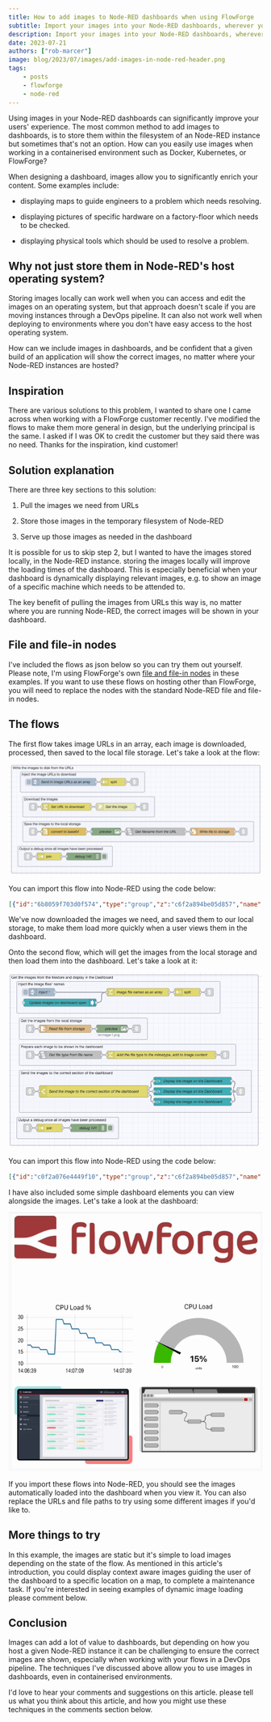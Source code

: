 ```yaml
---
title: How to add images to Node-RED dashboards when using FlowForge
subtitle: Import your images into your Node-RED dashboards, wherever you are running your instances
description: Import your images into your Node-RED dashboards, wherever you are running your instances
date: 2023-07-21
authors: ["rob-marcer"]
image: blog/2023/07/images/add-images-in-node-red-header.png
tags:
    - posts
    - flowforge
    - node-red
---
```


Using images in your Node-RED dashboards can significantly improve your users' experience. The most common method to add images to dashboards, is to store them within the filesystem of an Node-RED instance but sometimes that's not an option. How can you easily use images when working in a containerised environment such as Docker, Kubernetes, or FlowForge?

<!--more-->

When designing a dashboard, images allow you to significantly enrich your content. Some examples include:

- displaying maps to guide engineers to a problem which needs resolving.

- displaying pictures of specific hardware on a factory-floor which needs to be checked.

- displaying physical tools which should be used to resolve a problem.

## Why not just store them in Node-RED's host operating system?

Storing images locally can work well when you can access and edit the images on an operating system, but that approach doesn't scale if you are moving instances through a DevOps pipeline. It can also not work well when deploying to environments where you don't have easy access to the host operating system.

How can we include images in dashboards, and be confident that a given build of an application will show the correct images, no matter where your Node-RED instances are hosted?

## Inspiration

There are various solutions to this problem, I wanted to share one I came across when working with a FlowForge customer recently. I've modified the flows to make them more general in design, but the underlying principal is the same. I asked if I was OK to credit the customer but they said there was no need. Thanks for the inspiration, kind customer!

## Solution explanation

There are three key sections to this solution:

1. Pull the images we need from URLs

1. Store those images in the temporary filesystem of Node-RED

1. Serve up those images as needed in the dashboard

It is possible for us to skip step 2, but I wanted to have the images stored locally, in the Node-RED instance. storing the images locally will improve the loading times of the dashboard. This is especially beneficial when your dashboard is dynamically displaying relevant images, e.g. to show an image of a specific machine which needs to be attended to.

The key benefit of pulling the images from URLs this way is, no matter where you are running Node-RED, the correct images will be shown in your dashboard.

## File and file-in nodes

I've included the flows as json below so you can try them out yourself. Please note, I'm using FlowForge's own [file and file-in nodes](/docs/user/filenodes/) in these examples. If you want to use these flows on hosting other than FlowForge, you will need to replace the nodes with the standard Node-RED file and file-in nodes.

## The flows

The first flow takes image URLs in an array, each image is downloaded, processed, then saved to the local file storage. Let's take a look at the flow:

![Download the images and save them to disk](./images/save-images-to-disk.png "Download the images and save them to disk")

You can import this flow into Node-RED using the code below:

```json
[{"id":"6b8059f703d0f574","type":"group","z":"c6f2a894be05d857","name":"Write the images to disk from the URLs","style":{"label":true},"nodes":["04fb6911559797a0","8a3c077f0f85a905","22c5026dd58e418b","6fcca5cfee2bcb89"],"x":38,"y":53,"w":1004,"h":434},{"id":"04fb6911559797a0","type":"group","z":"c6f2a894be05d857","g":"6b8059f703d0f574","name":"Inject the image URLs to download","style":{"label":true},"nodes":["e635ceb0577a86d5","29fe40a054be5b2b","1e81a35c27aae6ad"],"x":74,"y":79,"w":502,"h":82},{"id":"e635ceb0577a86d5","type":"inject","z":"c6f2a894be05d857","g":"04fb6911559797a0","name":"Send in image URLs as an array","props":[{"p":"payload"}],"repeat":"","crontab":"","once":false,"onceDelay":0.1,"topic":"","payload":"[\"https://openjsf.org/wp-content/uploads/sites/84/2023/02/ff-logo-wordmark-light_4x.png\",\"https://nodered.org/images/nr-image-1.png\",\"https://flowforge.com/img/screen-pseudo-overview-2QvTVle3Mr-384.avif\"]","payloadType":"json","x":250,"y":120,"wires":[["29fe40a054be5b2b"]]},{"id":"29fe40a054be5b2b","type":"split","z":"c6f2a894be05d857","g":"04fb6911559797a0","name":"","splt":"\\n","spltType":"str","arraySplt":1,"arraySpltType":"len","stream":false,"addname":"","x":450,"y":120,"wires":[["1e81a35c27aae6ad"]]},{"id":"1e81a35c27aae6ad","type":"link out","z":"c6f2a894be05d857","g":"04fb6911559797a0","name":"link out 3","mode":"link","links":["f582702ec222069c"],"x":535,"y":120,"wires":[]},{"id":"8a3c077f0f85a905","type":"group","z":"c6f2a894be05d857","g":"6b8059f703d0f574","name":"Download the images","style":{"label":true},"nodes":["453f3b9d7d312bd2","ecbd7b1a410ecd9d","4d650baa2118036e","f582702ec222069c"],"x":84,"y":179,"w":532,"h":82},{"id":"453f3b9d7d312bd2","type":"http request","z":"c6f2a894be05d857","g":"8a3c077f0f85a905","name":"Get the image","method":"GET","ret":"bin","paytoqs":"ignore","url":"","tls":"","persist":false,"proxy":"","insecureHTTPParser":false,"authType":"","senderr":false,"headers":[],"x":460,"y":220,"wires":[["4d650baa2118036e"]]},{"id":"ecbd7b1a410ecd9d","type":"change","z":"c6f2a894be05d857","g":"8a3c077f0f85a905","name":"Set URL to download","rules":[{"t":"move","p":"payload","pt":"msg","to":"url","tot":"msg"}],"action":"","property":"","from":"","to":"","reg":false,"x":260,"y":220,"wires":[["453f3b9d7d312bd2"]]},{"id":"4d650baa2118036e","type":"link out","z":"c6f2a894be05d857","g":"8a3c077f0f85a905","name":"link out 1","mode":"link","links":["8bc38803dec97185"],"x":575,"y":220,"wires":[]},{"id":"f582702ec222069c","type":"link in","z":"c6f2a894be05d857","g":"8a3c077f0f85a905","name":"link in 3","links":["1e81a35c27aae6ad"],"x":125,"y":220,"wires":[["ecbd7b1a410ecd9d"]]},{"id":"22c5026dd58e418b","type":"group","z":"c6f2a894be05d857","g":"6b8059f703d0f574","name":"Save the images to the local storage","style":{"label":true},"nodes":["95c819560d22f394","0fe7f013b6356c5d","7edc6cb2b0d243db","829bfc8e6e293ada","8bc38803dec97185","98980d88013c6e12"],"x":84,"y":279,"w":932,"h":82},{"id":"95c819560d22f394","type":"base64","z":"c6f2a894be05d857","g":"22c5026dd58e418b","name":"convert to base64","action":"str","property":"payload","x":250,"y":320,"wires":[["829bfc8e6e293ada"]]},{"id":"0fe7f013b6356c5d","type":"file","z":"c6f2a894be05d857","g":"22c5026dd58e418b","name":"Write file to storage","filename":"filename","filenameType":"msg","appendNewline":true,"createDir":false,"overwriteFile":"true","encoding":"none","x":850,"y":320,"wires":[["98980d88013c6e12"]]},{"id":"7edc6cb2b0d243db","type":"string","z":"c6f2a894be05d857","g":"22c5026dd58e418b","name":"Get filename from the URL","methods":[{"name":"getRightMost","params":[{"type":"str","value":"/"}]}],"prop":"responseUrl","propout":"filename","object":"msg","objectout":"msg","x":620,"y":320,"wires":[["0fe7f013b6356c5d"]]},{"id":"829bfc8e6e293ada","type":"image","z":"c6f2a894be05d857","g":"22c5026dd58e418b","name":"preview","width":"150","data":"payload","dataType":"msg","thumbnail":false,"active":true,"pass":true,"outputs":1,"x":420,"y":320,"wires":[["7edc6cb2b0d243db"]]},{"id":"8bc38803dec97185","type":"link in","z":"c6f2a894be05d857","g":"22c5026dd58e418b","name":"link in 1","links":["4d650baa2118036e"],"x":125,"y":320,"wires":[["95c819560d22f394"]]},{"id":"98980d88013c6e12","type":"link out","z":"c6f2a894be05d857","g":"22c5026dd58e418b","name":"link out 2","mode":"link","links":["1e94b5bab542830a"],"x":975,"y":320,"wires":[]},{"id":"6fcca5cfee2bcb89","type":"group","z":"c6f2a894be05d857","g":"6b8059f703d0f574","name":"Output a debug once all images have been processed","style":{"label":true},"nodes":["d1a6feea3ac829c6","119f8008752bc4fb","1e94b5bab542830a"],"x":64,"y":379,"w":382,"h":82},{"id":"d1a6feea3ac829c6","type":"debug","z":"c6f2a894be05d857","g":"6fcca5cfee2bcb89","name":"debug 140","active":true,"tosidebar":true,"console":false,"tostatus":false,"complete":"true","targetType":"full","statusVal":"","statusType":"auto","x":330,"y":420,"wires":[]},{"id":"119f8008752bc4fb","type":"join","z":"c6f2a894be05d857","g":"6fcca5cfee2bcb89","name":"","mode":"auto","build":"object","property":"payload","propertyType":"msg","key":"topic","joiner":"\\n","joinerType":"str","accumulate":"false","timeout":"","count":"","reduceRight":false,"x":190,"y":420,"wires":[["d1a6feea3ac829c6"]]},{"id":"1e94b5bab542830a","type":"link in","z":"c6f2a894be05d857","g":"6fcca5cfee2bcb89","name":"link in 2","links":["98980d88013c6e12"],"x":105,"y":420,"wires":[["119f8008752bc4fb"]]}]
```

We've now downloaded the images we need, and saved them to our local storage, to make them load more quickly when a user views them in the dashboard.

Onto the second flow, which will get the images from the local storage and then load them into the dashboard. Let's take a look at it:

![Get the images from the local storage and place them in a dashboard](./images/load-images-from-disk-and-show-in-dashboard.png "Get the images from the local storage and place them in a dashboard")

You can import this flow into Node-RED using the code below:

```json
[{"id":"c0f2a076e4449f10","type":"group","z":"c6f2a894be05d857","name":"Get the images from the filestore and display in the Dashboard","style":{"label":true},"nodes":["a671e373b7ca0be8","767590694c5a17f7","fb1ce2ca6b73d950","fee0b4a8fff9f4aa","c9930135726cf256","806b98a5bdf7ceea","b58daed1ee453873"],"x":48,"y":513,"w":954,"h":654},{"id":"a671e373b7ca0be8","type":"junction","z":"c6f2a894be05d857","g":"c0f2a076e4449f10","x":320,"y":560,"wires":[[]]},{"id":"767590694c5a17f7","type":"junction","z":"c6f2a894be05d857","g":"c0f2a076e4449f10","x":320,"y":640,"wires":[[]]},{"id":"fb1ce2ca6b73d950","type":"group","z":"c6f2a894be05d857","g":"c0f2a076e4449f10","name":"Get the images from the local storage","style":{"label":true},"nodes":["924666bcda6c633b","e6f985ed4ff557b5","bee4039410549ec8","83477da8696ae6e7"],"x":84,"y":679,"w":492,"h":82},{"id":"924666bcda6c633b","type":"image","z":"c6f2a894be05d857","g":"fb1ce2ca6b73d950","name":"preview","width":"150","data":"payload","dataType":"msg","thumbnail":false,"active":true,"pass":true,"outputs":1,"x":440,"y":720,"wires":[["83477da8696ae6e7"]]},{"id":"e6f985ed4ff557b5","type":"file in","z":"c6f2a894be05d857","g":"fb1ce2ca6b73d950","name":"Read file from storage","filename":"payload","filenameType":"msg","format":"utf8","chunk":false,"sendError":false,"encoding":"none","allProps":false,"x":260,"y":720,"wires":[["924666bcda6c633b"]]},{"id":"bee4039410549ec8","type":"link in","z":"c6f2a894be05d857","g":"fb1ce2ca6b73d950","name":"link in 4","links":["b669ea3caf594f9a"],"x":125,"y":720,"wires":[["e6f985ed4ff557b5"]]},{"id":"83477da8696ae6e7","type":"link out","z":"c6f2a894be05d857","g":"fb1ce2ca6b73d950","name":"link out 5","mode":"link","links":["044af6d97af553e4"],"x":535,"y":720,"wires":[]},{"id":"fee0b4a8fff9f4aa","type":"group","z":"c6f2a894be05d857","g":"c0f2a076e4449f10","name":"Prepare each image to be shown in the dashboard","style":{"label":true},"nodes":["8cb8c95c2f5a1591","6eabd7a88e3863d3","044af6d97af553e4","264eb6e2f10c1ab5"],"x":84,"y":779,"w":832,"h":82},{"id":"8cb8c95c2f5a1591","type":"change","z":"c6f2a894be05d857","g":"fee0b4a8fff9f4aa","name":"Add the file type to the mimetype, add to image content","rules":[{"t":"set","p":"mimetype","pt":"msg","to":"\"data:image/\"&msg.filetype&\";base64,\"","tot":"jsonata"},{"t":"set","p":"output","pt":"msg","to":"msg.mimetype&msg.payload","tot":"jsonata"},{"t":"move","p":"output","pt":"msg","to":"payload","tot":"msg"}],"action":"","property":"","from":"","to":"","reg":false,"x":630,"y":820,"wires":[["264eb6e2f10c1ab5"]]},{"id":"6eabd7a88e3863d3","type":"string","z":"c6f2a894be05d857","g":"fee0b4a8fff9f4aa","name":"Get file type from file name","methods":[{"name":"getRightMost","params":[{"type":"str","value":"."}]}],"prop":"filename","propout":"filetype","object":"msg","objectout":"msg","x":280,"y":820,"wires":[["8cb8c95c2f5a1591"]]},{"id":"044af6d97af553e4","type":"link in","z":"c6f2a894be05d857","g":"fee0b4a8fff9f4aa","name":"link in 5","links":["83477da8696ae6e7"],"x":125,"y":820,"wires":[["6eabd7a88e3863d3"]]},{"id":"264eb6e2f10c1ab5","type":"link out","z":"c6f2a894be05d857","g":"fee0b4a8fff9f4aa","name":"link out 6","mode":"link","links":["e95c6d9464521102"],"x":875,"y":820,"wires":[]},{"id":"c9930135726cf256","type":"group","z":"c6f2a894be05d857","g":"c0f2a076e4449f10","name":"Send the images to the correct section of the dashboard","style":{"label":true},"nodes":["ecf3cb2b1bc5096e","0629532fdd62fd03","3a790fd52e77cb43","3613df20a3a361e2","e95c6d9464521102","2728c1ee286a404b"],"x":84,"y":879,"w":892,"h":162},{"id":"ecf3cb2b1bc5096e","type":"ui_template","z":"c6f2a894be05d857","g":"c9930135726cf256","group":"8c5b99709c90620a","name":"Display the image on the Dashboard","order":1,"width":0,"height":0,"format":"<!DOCTYPE html>\n<html>\n<head>\n<style>\ndiv.parent {\n  position: relative;\n  height: 200px ;\n  //width: 600px;\n}\ndiv.absolute {\n  position: absolute;\n  width: 100%;\n  bottom: 0px;\n} \nimg{\n  border-radius: 10px;\n}\n\n</style>\n</head>\n<body>\n    <div class=\"parent\">\n        <div class=\"relative\" >\n          \n        <img src= \"{{msg.payload}}\" alt=\"Image loaded from the filestore\" style=\"width:100%\"><br>\n        </div>\n    </div>\n</body>\n</html>\n\n","storeOutMessages":false,"fwdInMessages":false,"resendOnRefresh":false,"templateScope":"local","className":"","x":750,"y":920,"wires":[["2728c1ee286a404b"]]},{"id":"0629532fdd62fd03","type":"ui_template","z":"c6f2a894be05d857","g":"c9930135726cf256","group":"8c5b99709c90620a","name":"Display the image on the Dashboard","order":4,"width":3,"height":4,"format":"<!DOCTYPE html>\n<html>\n<head>\n<style>\ndiv.parent {\n  position: relative;\n  height: 200px ;\n  //width: 600px;\n}\ndiv.absolute {\n  position: absolute;\n  width: 100%;\n  bottom: 0px;\n} \nimg{\n  border-radius: 10px;\n}\n\n</style>\n</head>\n<body>\n    <div class=\"parent\">\n        <div class=\"relative\" >\n          \n        <img src= \"{{msg.payload}}\" alt=\"Image loaded from the filestore\" style=\"width:100%\"><br>\n        </div>\n    </div>\n</body>\n</html>\n\n","storeOutMessages":false,"fwdInMessages":false,"resendOnRefresh":false,"templateScope":"local","className":"","x":750,"y":960,"wires":[["2728c1ee286a404b"]]},{"id":"3a790fd52e77cb43","type":"ui_template","z":"c6f2a894be05d857","g":"c9930135726cf256","group":"8c5b99709c90620a","name":"Display the image on the Dashboard","order":5,"width":3,"height":4,"format":"<!DOCTYPE html>\n<html>\n<head>\n<style>\ndiv.parent {\n  position: relative;\n  height: 200px ;\n  //width: 600px;\n}\ndiv.absolute {\n  position: absolute;\n  width: 100%;\n  bottom: 0px;\n} \nimg{\n  border-radius: 10px;\n}\n\n</style>\n</head>\n<body>\n    <div class=\"parent\">\n        <div class=\"relative\" >\n          \n        <img src= \"{{msg.payload}}\" alt=\"Image loaded from the filestore\" style=\"width:100%\"><br>\n        </div>\n    </div>\n</body>\n</html>\n\n","storeOutMessages":false,"fwdInMessages":false,"resendOnRefresh":false,"templateScope":"local","className":"","x":750,"y":1000,"wires":[["2728c1ee286a404b"]]},{"id":"3613df20a3a361e2","type":"switch","z":"c6f2a894be05d857","g":"c9930135726cf256","name":"Send the image to the correct section of the dashboard","property":"filename","propertyType":"msg","rules":[{"t":"eq","v":"ff-logo-wordmark-light_4x.png","vt":"str"},{"t":"eq","v":"screen-pseudo-overview-2QvTVle3Mr-384.avif","vt":"str"},{"t":"eq","v":"nr-image-1.png","vt":"str"}],"checkall":"true","repair":false,"outputs":3,"x":370,"y":960,"wires":[["ecf3cb2b1bc5096e"],["0629532fdd62fd03"],["3a790fd52e77cb43"]]},{"id":"e95c6d9464521102","type":"link in","z":"c6f2a894be05d857","g":"c9930135726cf256","name":"link in 6","links":["264eb6e2f10c1ab5"],"x":125,"y":960,"wires":[["3613df20a3a361e2"]]},{"id":"2728c1ee286a404b","type":"link out","z":"c6f2a894be05d857","g":"c9930135726cf256","name":"link out 7","mode":"link","links":["d4c41d5c9f332ba4"],"x":935,"y":960,"wires":[]},{"id":"8c5b99709c90620a","type":"ui_group","name":"Default","tab":"4c70ce602964b5fb","order":1,"disp":false,"width":"6","collapse":false,"className":""},{"id":"4c70ce602964b5fb","type":"ui_tab","name":"Home","icon":"dashboard","disabled":false,"hidden":false},{"id":"806b98a5bdf7ceea","type":"group","z":"c6f2a894be05d857","g":"c0f2a076e4449f10","name":"Output a debug once all images have been processed","style":{"label":true},"nodes":["d4c41d5c9f332ba4","b40f5d5e5df0074d","f2f386a2615e5698"],"x":74,"y":1059,"w":392,"h":82},{"id":"d4c41d5c9f332ba4","type":"link in","z":"c6f2a894be05d857","g":"806b98a5bdf7ceea","name":"link in 7","links":["2728c1ee286a404b"],"x":115,"y":1100,"wires":[["b40f5d5e5df0074d"]]},{"id":"b40f5d5e5df0074d","type":"join","z":"c6f2a894be05d857","g":"806b98a5bdf7ceea","name":"","mode":"auto","build":"object","property":"payload","propertyType":"msg","key":"topic","joiner":"\\n","joinerType":"str","accumulate":"false","timeout":"","count":"","reduceRight":false,"x":200,"y":1100,"wires":[["f2f386a2615e5698"]]},{"id":"f2f386a2615e5698","type":"debug","z":"c6f2a894be05d857","g":"806b98a5bdf7ceea","name":"debug 141","active":true,"tosidebar":true,"console":false,"tostatus":false,"complete":"false","statusVal":"","statusType":"auto","x":350,"y":1100,"wires":[]},{"id":"b58daed1ee453873","type":"group","z":"c6f2a894be05d857","g":"c0f2a076e4449f10","name":"Inject the image files' names","style":{"label":true},"nodes":["9cf7532041d938d2","0ec6e6d3e7b31ad7","b669ea3caf594f9a","bca6faef579bc33d","89abee9a3f6cd7e5"],"x":74,"y":539,"w":782,"h":122},{"id":"9cf7532041d938d2","type":"inject","z":"c6f2a894be05d857","g":"b58daed1ee453873","name":"Inject","props":[],"repeat":"","crontab":"","once":true,"onceDelay":"1","topic":"","x":170,"y":580,"wires":[["89abee9a3f6cd7e5"]]},{"id":"0ec6e6d3e7b31ad7","type":"split","z":"c6f2a894be05d857","g":"b58daed1ee453873","name":"","splt":"\\n","spltType":"str","arraySplt":1,"arraySpltType":"len","stream":false,"addname":"","x":730,"y":580,"wires":[["b669ea3caf594f9a"]]},{"id":"b669ea3caf594f9a","type":"link out","z":"c6f2a894be05d857","g":"b58daed1ee453873","name":"link out 4","mode":"link","links":["bee4039410549ec8"],"x":815,"y":580,"wires":[]},{"id":"bca6faef579bc33d","type":"ui_ui_control","z":"c6f2a894be05d857","g":"b58daed1ee453873","name":"Update images on dashboard open","events":"connect","x":240,"y":620,"wires":[["89abee9a3f6cd7e5"]]},{"id":"89abee9a3f6cd7e5","type":"change","z":"c6f2a894be05d857","g":"b58daed1ee453873","name":"Image file names as an array","rules":[{"t":"set","p":"payload","pt":"msg","to":"[\"ff-logo-wordmark-light_4x.png\",\"screen-pseudo-overview-2QvTVle3Mr-384.avif\",\"nr-image-1.png\"]","tot":"json"}],"action":"","property":"","from":"","to":"","reg":false,"x":540,"y":580,"wires":[["0ec6e6d3e7b31ad7"]]},{"id":"c65a9370f1fec257","type":"group","z":"c6f2a894be05d857","name":"Chart showing CPU load","style":{"label":true},"nodes":["4b5271c11b0b1bba","5bf4c21f882eccd0","775403922e7c51f4","3789d7b7f40e8596","3be771b04a805b19","96a1d087230c4631","b82cd8fb933d1f1b"],"x":54,"y":1179,"w":1012,"h":122},{"id":"4b5271c11b0b1bba","type":"inject","z":"c6f2a894be05d857","g":"c65a9370f1fec257","name":"","props":[{"p":"payload"},{"p":"topic","vt":"str"}],"repeat":"1","crontab":"","once":true,"onceDelay":0.1,"topic":"","payload":"","payloadType":"date","x":170,"y":1220,"wires":[["775403922e7c51f4"]]},{"id":"5bf4c21f882eccd0","type":"ui_chart","z":"c6f2a894be05d857","g":"c65a9370f1fec257","name":"","group":"8c5b99709c90620a","order":2,"width":3,"height":4,"label":"CPU Load %","chartType":"line","legend":"false","xformat":"HH:mm:ss","interpolate":"linear","nodata":"","dot":false,"ymin":"","ymax":"","removeOlder":1,"removeOlderPoints":"","removeOlderUnit":"60","cutout":0,"useOneColor":false,"useUTC":false,"colors":["#1f77b4","#aec7e8","#ff7f0e","#2ca02c","#98df8a","#d62728","#ff9896","#9467bd","#c5b0d5"],"outputs":1,"useDifferentColor":false,"className":"","x":790,"y":1220,"wires":[["3789d7b7f40e8596"]]},{"id":"775403922e7c51f4","type":"Loadavg","z":"c6f2a894be05d857","g":"c65a9370f1fec257","name":"","x":320,"y":1220,"wires":[["3be771b04a805b19"]]},{"id":"3789d7b7f40e8596","type":"debug","z":"c6f2a894be05d857","g":"c65a9370f1fec257","name":"debug 142","active":false,"tosidebar":true,"console":false,"tostatus":false,"complete":"false","statusVal":"","statusType":"auto","x":950,"y":1220,"wires":[]},{"id":"3be771b04a805b19","type":"change","z":"c6f2a894be05d857","g":"c65a9370f1fec257","name":"","rules":[{"t":"set","p":"payload","pt":"msg","to":"payload.loadavg[0]","tot":"msg"}],"action":"","property":"","from":"","to":"","reg":false,"x":480,"y":1220,"wires":[["b82cd8fb933d1f1b"]]},{"id":"96a1d087230c4631","type":"ui_gauge","z":"c6f2a894be05d857","g":"c65a9370f1fec257","name":"","group":"8c5b99709c90620a","order":3,"width":3,"height":4,"gtype":"gage","title":"CPU Load","label":"units","format":"{{value}}%","min":0,"max":"100","colors":["#00b500","#e6e600","#ca3838"],"seg1":"","seg2":"","diff":false,"className":"","x":790,"y":1260,"wires":[]},{"id":"b82cd8fb933d1f1b","type":"calculator","z":"c6f2a894be05d857","g":"c65a9370f1fec257","name":"","inputMsgField":"payload","outputMsgField":"payload","operation":"mult","constant":"100","round":true,"decimals":0,"x":640,"y":1220,"wires":[["96a1d087230c4631","5bf4c21f882eccd0"]]}]

```

I have also included some simple dashboard elements you can view alongside the images. Let's take a look at the dashboard:

![The dashboard showing our images alongside other standard elements](./images/the-dashboard.gif "The dashboard showing our images alongside other standard elements")

If you import these flows into Node-RED, you should see the images automatically loaded into the dashboard when you view it. You can also replace the URLs and file paths to try using some different images if you'd like to.

## More things to try

In this example, the images are static but it's simple to load images depending on the state of the flow. As mentioned in this article's introduction, you could display context aware images guiding the user of the dashboard to a specific location on a map, to complete a maintenance task. If you're interested in seeing examples of dynamic image loading please comment below.

## Conclusion

Images can add a lot of value to dashboards, but depending on how you host a given Node-RED instance it can be challenging to ensure the correct images are shown, especially when working with your flows in a DevOps pipeline. The techniques I've discussed above allow you to use images in dashboards, even in containerised environments. 

I'd love to hear your comments and suggestions on this article. please tell us what you think about this article, and how you might use these techniques in the comments section below.